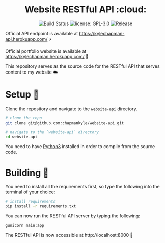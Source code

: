 <h1 align="center">Website RESTful API :cloud:</h1>

<p align="center">
  <img src="https://circleci.com/gh/chapmankyle/website-api/tree/master.svg?style=svg" alt="Build Status"></img>
  <img src="https://img.shields.io/github/license/chapmankyle/website-api.svg?" alt="license: GPL-3.0"></img>
  <img src="https://img.shields.io/github/v/release/chapmankyle/website-api.svg?" alt="Release"></img>
</p>

Official API endpoint is available at https://kylechapman-api.herokuapp.com/ :zap:

Official portfolio website is available at https://kylechapman.herokuapp.com/ :tada:

This repository serves as the source code for the RESTful API that serves content to my website :cloud:

# Setup :rocket:

Clone the repository and navigate to the `website-api` directory.
```bash
# clone the repo
git clone git@github.com:chapmankyle/website-api.git

# navigate to the `website-api` directory
cd website-api
```

You need to have [Python3](https://www.python.org/downloads/) installed in order to compile
from the source code.

# Building :hammer:

You need to install all the requirements first, so type the following into the
terminal of your choice:
```bash
# install requirements
pip install -r requirements.txt
```

You can now run the RESTful API server by typing the following:
```bash
gunicorn main:app
```

The RESTful API is now accessible at http://localhost:8000 :tada:
